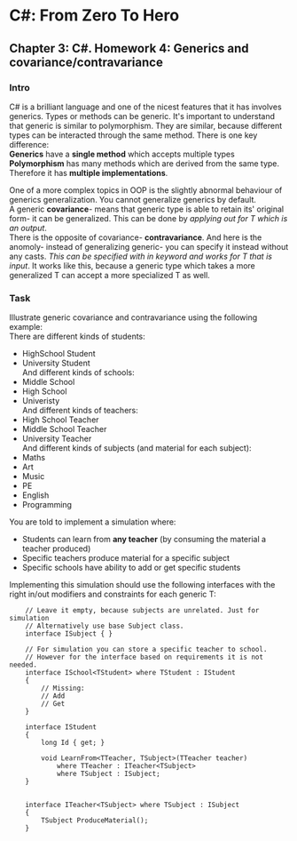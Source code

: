 # C#: From Zero To Hero
## Chapter 3: C#. Homework 4: Generics and covariance/contravariance
### Intro
C# is a brilliant language and one of the nicest features that it has involves generics.
Types or methods can be generic. 
It's important to understand that generic is similar to polymorphism. They are similar, because
different types can be interacted through the same method. There is one key difference:  
**Generics** have a **single method** which accepts multiple types
**Polymorphism** has many methods which are derived from the same type. Therefore it has **multiple implementations**.

One of a more complex topics in OOP is the slightly abnormal behaviour of generics generalization.
You cannot generalize generics by default.  
A generic **covariance**- means that generic type is able to retain its' original form- it can be generalized.
This can be done by *applying out for T which is an output*.  
There is the opposite of covariance- **contravariance**. And here is the anomoly- instead of generalizing generic-
you can specify it instead without any casts. *This can be specified with in keyword and works for T that is input*. 
It works like this, because a generic type which takes a more generalized T can accept a more specialized T as well.

### Task
Illustrate generic covariance and contravariance using the following example:  
There are different kinds of students:  
- HighSchool Student  
- University Student    
And different kinds of schools:  
- Middle School  
- High School  
- Univeristy  
And different kinds of teachers:    
- High School Teacher  
- Middle School Teacher  
- University Teacher  
And different kinds of subjects (and material for each subject):  
- Maths  
- Art  
- Music  
- PE  
- English  
- Programming  

You are told to implement a simulation where:  
- Students can learn from **any teacher** (by consuming the material a teacher produced)  
- Specific teachers produce material for a specific subject  
- Specific schools have ability to add or get specific students  

Implementing this simulation should use the following interfaces with the right in/out modifiers and constraints for each generic T:
```
    // Leave it empty, because subjects are unrelated. Just for simulation
    // Alternatively use base Subject class.
    interface ISubject { }

    // For simulation you can store a specific teacher to school.
    // However for the interface based on requirements it is not needed.
    interface ISchool<TStudent> where TStudent : IStudent
    {
        // Missing:
        // Add
        // Get
    }

    interface IStudent
    {
        long Id { get; }

        void LearnFrom<TTeacher, TSubject>(TTeacher teacher)
            where TTeacher : ITeacher<TSubject>
            where TSubject : ISubject;
    }


    interface ITeacher<TSubject> where TSubject : ISubject
    {
        TSubject ProduceMaterial();
    }
```
